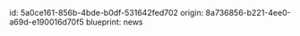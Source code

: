 id: 5a0ce161-856b-4bde-b0df-531642fed702
origin: 8a736856-b221-4ee0-a69d-e190016d70f5
blueprint: news
